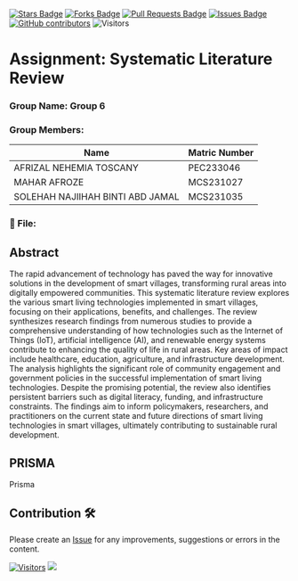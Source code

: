 <a href="https://github.com/drshahizan/research-design/stargazers"><img src="https://img.shields.io/github/stars/drshahizan/research-design" alt="Stars Badge"/></a>
<a href="https://github.com/drshahizan/research-design/network/members"><img src="https://img.shields.io/github/forks/drshahizan/research-design" alt="Forks Badge"/></a>
<a href="https://github.com/drshahizan/research-design/pulls"><img src="https://img.shields.io/github/issues-pr/drshahizan/research-design" alt="Pull Requests Badge"/></a>
<a href="https://github.com/drshahizan/research-design"><img src="https://img.shields.io/github/issues/drshahizan/research-design" alt="Issues Badge"/></a>
<a href="https://github.com/drshahizan/research-design/graphs/contributors"><img alt="GitHub contributors" src="https://img.shields.io/github/contributors/drshahizan/research-design?color=2b9348"></a>
![Visitors](https://api.visitorbadge.io/api/visitors?path=https%3A%2F%2Fgithub.com%2Fdrshahizan%2MCSD1043&labelColor=%23d9e3f0&countColor=%23697689&style=flat)

# Assignment: Systematic Literature Review

### Group Name: Group 6
### Group Members:

| Name          | Matric Number  | 
| ------------- | -------------- | 
|AFRIZAL NEHEMIA TOSCANY    |  PEC233046      | 
|MAHAR AFROZE     | MCS231027       | 
| SOLEHAH NAJIIHAH BINTI ABD JAMAL    | MCS231035       |

### 📂  File:


## Abstract
The rapid advancement of technology has paved the way for innovative solutions in the development of smart villages, transforming rural areas into digitally empowered communities. This systematic literature review explores the various smart living technologies implemented in smart villages, focusing on their applications, benefits, and challenges. The review synthesizes research findings from numerous studies to provide a comprehensive understanding of how technologies such as the Internet of Things (IoT), artificial intelligence (AI), and renewable energy systems contribute to enhancing the quality of life in rural areas. Key areas of impact include healthcare, education, agriculture, and infrastructure development. The analysis highlights the significant role of community engagement and government policies in the successful implementation of smart living technologies. Despite the promising potential, the review also identifies persistent barriers such as digital literacy, funding, and infrastructure constraints. The findings aim to inform policymakers, researchers, and practitioners on the current state and future directions of smart living technologies in smart villages, ultimately contributing to sustainable rural development.

## PRISMA
Prisma



## Contribution 🛠️
Please create an [Issue](https://github.com/drshahizan/research-design/issues) for any improvements, suggestions or errors in the content.



[![Visitors](https://api.visitorbadge.io/api/visitors?path=https%3A%2F%2Fgithub.com%2Fdrshahizan&labelColor=%23697689&countColor=%23555555&style=plastic)](https://visitorbadge.io/status?path=https%3A%2F%2Fgithub.com%2Fdrshahizan)
![](https://hit.yhype.me/github/profile?user_id=81284918)






